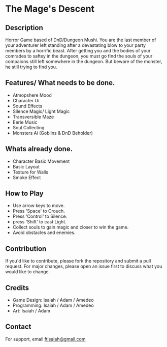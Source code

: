 # The Mage's Descent 

## Description
Horror Game based of DnD/Dungeon Mushi. 
You are the last member of your adventurer left standing after a devastating blow to your party members by a horrific beast. After getting you and the bodies of your comrades to saftey in the dungeon, you must go find the souls of your compaions still left somewhere in the dungeon. But beware of the monster, he still trying to find you. 

## Features/ What needs to be done.
- Atmopshere Mood
- Character Ui
- Sound Effects
- Silence Magic/ Light Magic
- Transversible Maze
- Eerie Music 
- Soul Collecting
- Monsters Ai (Goblins & DnD Beholder)

## Whats already done.
- Character Basic Movement
- Basic Layout
- Texture for Walls
- Smoke Effect

## How to Play
- Use arrow keys to move.
- Press 'Space' to Crouch.
- Press 'Control' to Silence.
- press 'Shift' to cast Light.
- Collect souls to gain magic and closer to win the game.
- Avoid obstacles and enemies.

## Contribution
If you'd like to contribute, please fork the repository and submit a pull request. For major changes, please open an issue first to discuss what you would like to change.


## Credits
- Game Design: Isaiah / Adam /  Amedeo
- Programming: Isaiah / Adam / Amedeo
- Art: Isaiah / Adam

## Contact
For support, email ftisaiah@gmail.com

